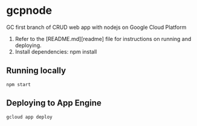 # gcpnode

GC first branch of CRUD web app with nodejs on Google Cloud Platform

1.  Refer to the [README.md][readme] file for instructions on running and deploying.
1.  Install dependencies:
    npm install

## Running locally

    npm start

## Deploying to App Engine

    gcloud app deploy
